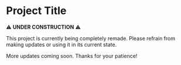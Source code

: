 # Project Title

⚠️ **UNDER CONSTRUCTION** ⚠️

This project is currently being completely remade. Please refrain from making updates or using it in its current state.

More updates coming soon. Thanks for your patience!
